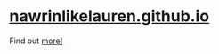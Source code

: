 # [nawrinlikelauren.github.io](https://nawrinlikelauren.github.io)
Find out [more!](https://nawrinlikelauren.github.io)
